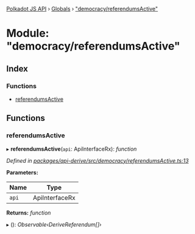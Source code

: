[Polkadot JS API](../README.md) › [Globals](../globals.md) › ["democracy/referendumsActive"](_democracy_referendumsactive_.md)

# Module: "democracy/referendumsActive"

## Index

### Functions

* [referendumsActive](_democracy_referendumsactive_.md#referendumsactive)

## Functions

###  referendumsActive

▸ **referendumsActive**(`api`: ApiInterfaceRx): *function*

*Defined in [packages/api-derive/src/democracy/referendumsActive.ts:13](https://github.com/polkadot-js/api/blob/e8b127e177/packages/api-derive/src/democracy/referendumsActive.ts#L13)*

**Parameters:**

Name | Type |
------ | ------ |
`api` | ApiInterfaceRx |

**Returns:** *function*

▸ (): *Observable‹DeriveReferendum[]›*
